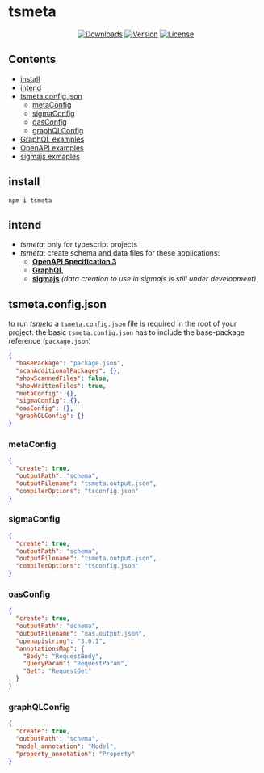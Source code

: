 # tsmeta

<p align="center">
  <a href="https://npmcharts.com/compare/tsmeta?minimal=true"><img src="https://img.shields.io/npm/dm/tsmeta.svg" alt="Downloads"></a>
  <a href="https://www.npmjs.com/package/tsmeta"><img src="https://img.shields.io/npm/v/tsmeta.svg" alt="Version"></a>
  <a href="https://www.npmjs.com/package/tsmeta"><img src="https://img.shields.io/npm/l/tsmeta.svg" alt="License"></a>
</p>

## Contents
- [install](#user-content-install)
- [intend](#user-content-intend)
- [tsmeta.config.json](#tsmeta.config.json)
  - [metaConfig](#user-content-metaconfig)
  - [sigmaConfig](#user-content-sigmaconfig)
  - [oasConfig](#user-content-graphqlconfig)
  - [graphQLConfig](#user-content-graphqlconfig)
- [GraphQL examples](/README_graphql.md)
- [OpenAPI examples](/README_oas.md)
- [sigmajs exmaples](/README_sigma.md)

## install
```
npm i tsmeta
```

## intend

- _tsmeta_: only for typescript projects
- _tsmeta_: create schema and data files for these applications:
  - __[OpenAPI Specification 3](https://github.com/OAI/OpenAPI-Specification/blob/master/versions/3.0.1.md)__
  - __[GraphQL](https://graphql.org/)__
  - __[sigmajs](http://sigmajs.org/)__ _(data creation to use in sigmajs is still under development)_

## tsmeta.config.json
to run _tsmeta_ a `tsmeta.config.json` file is required in the root of your project.
the basic `tsmeta.config.json` has to include the base-package reference (`package.json`)
```json
{
  "basePackage": "package.json",
  "scanAdditionalPackages": {},
  "showScannedFiles": false,
  "showWrittenFiles": true,
  "metaConfig": {},
  "sigmaConfig": {},
  "oasConfig": {},
  "graphQLConfig": {}
}
```
### metaConfig
```json
{
  "create": true,
  "outputPath": "schema",
  "outputFilename": "tsmeta.output.json",
  "compilerOptions": "tsconfig.json"
}
```
### sigmaConfig
```json
{
  "create": true,
  "outputPath": "schema",
  "outputFilename": "tsmeta.output.json",
  "compilerOptions": "tsconfig.json"
}
```
### oasConfig
```json
{
  "create": true,
  "outputPath": "schema",
  "outputFilename": "oas.output.json",
  "openapistring": "3.0.1",
  "annotationsMap": {
    "Body": "RequestBody",
    "QueryParam": "RequestParam",
    "Get": "RequestGet"
  }
}
```
### graphQLConfig
```json
{
  "create": true,
  "outputPath": "schema",
  "model_annotation": "Model",
  "property_annotation": "Property"
}
```
